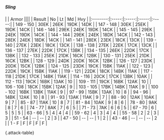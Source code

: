 ##### Sling

|      |   Armor   ||||
|   Result   |   No   |   Lt   |   Md   |   Hvy   |
|:--------:|:-----:|:-----:|:-----:|:-----:|
| 149 - 150 | 30EK | 26EK | 19DK | 14DK |
| 147 - 148 | 30EK | 25EK | 19DK | 14CK |
| 146 - 146 | 29EK | 24EK | 19DK | 14CK |
| 145 - 145 | 29EK | 24EK | 19DK | 14CK |
| 144 - 144 | 29EK | 24EK | 18DK | 14CK |
| 142 - 143 | 28EK | 24EK | 18DK | 14CK |
| 141 - 141 | 28EK | 23EK | 18CK | 13CK |
| 139 - 140 | 27EK | 23EK | 18CK | 13CK |
| 138 - 138 | 27EK | 22EK | 17CK | 13CK |
| 136 - 137 | 27EK | 22DK | 17CK | 13BK |
| 134 - 135 | 26EK | 22DK | 17CK | 13BK |
| 132 - 133 | 25EK | 21DK | 16CK | 12BK |
| 130 - 131 | 25EK | 21DK | 16CK | 12BK |
| 128 - 129 | 24DK | 20DK | 16CK | 12BK |
| 126 - 127 | 23DK | 20DK | 15CK | 12BK |
| 124 - 125 | 23DK | 19CK | 15BK | 11AK |
| 122 - 123 | 22DK | 19CK | 15BK | 11AK |
| 119 - 121 | 22DK | 18CK | 14BK | 11AK |
| 117 - 118 | 21DK | 17CK | 14BK | 11AK |
| 114 - 116 | 20CK | 17CK | 13BK | 10AK |
| 112 - 113 | 19CK | 16BK | 13AK | 10 |
| 109 - 111 | 19CK | 16BK | 12AK | 10 |
| 106 - 108 | 18CK | 15BK | 12AK | 9 |
| 103 - 105 | 17BK | 14BK | 11AK | 9 |
| 100 - 102 | 16BK | 13BK | 11AK | 9 |
| 97 - 99 | 15BK | 13AK | 10 | 8 |
| 94 - 96 | 14BK | 12AK | 10 | 8 |
| 91 - 93 | 13AK | 11AK | 9 | 7 |
| 88 - 90 | 12AK | 10AK | 9 | 7 |
| 85 - 87 | 11AK | 10 | 8 | 7 |
| 81 - 84 | 10AK | 9 | 8 | 6 |
| 78 - 80 | 9AK | 8 | 7 | 6 |
| 74 - 77 | 8AK | 7 | 6 | 5 |
| 71 - 73 | 7AK | 6 | 6 | 5 |
| 67 - 70 | 6 | 5 | 5 | 5 |
| 63 - 66 | 5 | 4 | 4 | 4 |
| 59 - 62 | 4 | 3 | 4 | 4 |
| 55 - 58 | 2 | 2 | 3 | 3 |
| 51 - 54 | --  | --  | 2 | 3 |
| 47 - 50 | --  | --  | 1 | 2 |
| 43 - 46 | --  | --  | --  | 2 |
| 1 - F | F | F | F | F |

{.attack-table}
